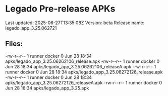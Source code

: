 # Legado Pre-release APKs
Last updated: 2025-06-27T13:35:08Z
Version: beta
Release name: legado_app_3.25.062721
## Files:
-rw-r--r-- 1 runner docker 0 Jun 28 18:34 apks/legado_app_3.25.06262106_release.apk
-rw-r--r-- 1 runner docker 0 Jun 28 18:34 apks/legado_app_3.25.06262106_releaseA.apk
-rw-r--r-- 1 runner docker 0 Jun 28 18:34 apks/legado_app_3.25.06272126_release.apk
-rw-r--r-- 1 runner docker 0 Jun 28 18:34 apks/legado_app_3.25.06272126_releaseA.apk
-rw-r--r-- 1 runner docker 0 Jun 28 18:34 apks/legado_app_3.25.apk
